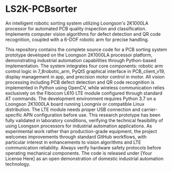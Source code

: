 # LS2K-PCBsorter
  An intelligent robotic sorting system utilizing Loongson's 2K1000LA processor for automated PCB quality inspection and classification. Implements computer vision algorithms for defect detection and QR code recognition, coupled with a 6-DOF robotic arm for precise handling.

  This repository contains the complete source code for a PCB sorting system prototype developed on the Loongson 2K1000LA processor platform, demonstrating industrial automation capabilities through Python-based implementation. The system integrates four core components: robotic arm control logic in 7_8robotic_arm, PyQt5 graphical interface in PCB_client_v19, display management in app, and precision motor control in motor. All vision processing including PCB defect detection and QR code recognition is implemented in Python using OpenCV, while wireless communication relies exclusively on the Fibocom L610 LTE module configured through standard AT commands.
  The development environment requires Python 3.7 on a Loongson 2K1000LA board running Loongnix or compatible Linux distribution. The LTE module needs proper USB connection and carrier-specific APN configuration before use. This research prototype has been fully validated in laboratory conditions, verifying the technical feasibility of using Loongson processors for industrial automation applications.
  As experimental work rather than production-grade equipment, the project welcomes improvements through standard GitHub workflows, with particular interest in enhancements to vision algorithms and LTE communication reliability. Always verify hardware safety protocols before operating mechanical components. The code is released under [Your License Here] as an open demonstration of domestic industrial automation technology.
